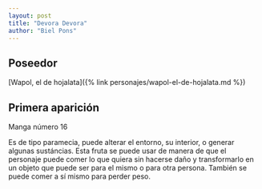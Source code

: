 ```yaml
---
layout: post
title: "Devora Devora"
author: "Biel Pons"
---
```


## Poseedor

[Wapol, el de hojalata]({% link personajes/wapol-el-de-hojalata.md %})

## Primera aparición

Manga número 16

 Es de tipo paramecia, puede alterar el entorno, su interior, o generar algunas sustáncias. Esta fruta se puede usar de manera de que el personaje puede comer lo que quiera sin hacerse daño y transformarlo en un objeto que puede ser para el mismo o para otra persona. También se puede comer a sí mismo para perder peso.
